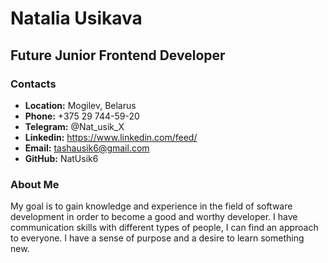 # Natalia Usikava
## Future Junior Frontend Developer
### Contacts
* **Location:** Mogilev, Belarus
* **Phone:** +375 29 744-59-20
* **Telegram:** @Nat_usik_X
* **Linkedin:** https://www.linkedin.com/feed/
* **Email:** tashausik6@gmail.com
* **GitHub:** NatUsik6

### About Me
My goal is to gain knowledge and experience in the field of software development in order to become a good and worthy developer. I have communication skills with different types of people, I can find an approach to everyone. I have a sense of purpose and a desire to learn something new.